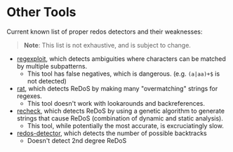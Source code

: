 # Other Tools

Current known list of proper redos detectors and their weaknesses:

> **Note**: This list is not exhaustive, and is subject to change.

- [regexploit](https://github.com/doyensec/regexploit), which detects ambiguities where characters can be matched by multiple subpatterns.
  - This tool has false negatives, which is dangerous. (e.g. `(a|aa)+$` is not detected)
- [rat](https://github.com/parof/rat), which detects ReDoS by making many "overmatching" strings for regexes.
  - This tool doesn't work with lookarounds and backreferences.
- [recheck](https://github.com/makenowjust-labs/recheck), which detects ReDoS by using a genetic algorithm to generate strings that cause ReDoS (combination of dynamic and static analysis).
  - This tool, while potentially the most accurate, is excruciatingly slow.
- [redos-detector](https://github.com/tjenkinson/redos-detector), which detects the number of possible backtracks
  - Doesn't detect 2nd degree ReDoS
